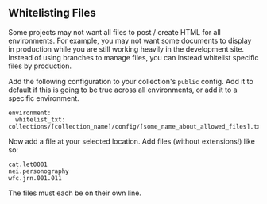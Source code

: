 ## Whitelisting Files

Some projects may not want all files to post / create HTML for all environments. For example, you may not want some documents to display in production while you are still working heavily in the development site. Instead of using branches to manage files, you can instead whitelist specific files by production.

Add the following configuration to your collection's `public` config. Add it to default if this is going to be true across all environments, or add it to a specific environment.


```
environment:
  whitelist_txt: collections/[collection_name]/config/[some_name_about_allowed_files].txt
```

Now add a file at your selected location. Add files (without extensions!) like so:

```
cat.let0001
nei.personography
wfc.jrn.001.011
```

The files must each be on their own line.
